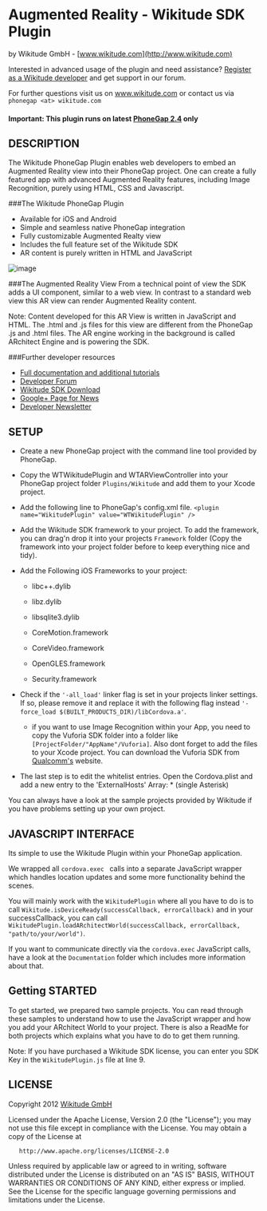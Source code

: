 # Augmented Reality - Wikitude SDK Plugin
by Wikitude GmbH - [www.wikitude.com](http://www.wikitude.com)

Interested in advanced usage of the plugin and need assistance? 
[Register as a Wikitude developer](http://developer.wikitude.com) and get support in our forum.

For further questions visit us on www.wikitude.com or contact us via `phonegap <at> wikitude.com`

#### Important: This plugin runs on latest [PhoneGap 2.4](http://docs.phonegap.com/en/2.4.0/index.html) only


## DESCRIPTION 


The Wikitude PhoneGap Plugin enables web developers to embed an Augmented Reality view into their PhoneGap project. One can create a fully featured app with advanced Augmented Reality features, including Image Recognition, purely using HTML, CSS and Javascript.

###The Wikitude PhoneGap Plugin

* Available for iOS and Android
* Simple and seamless native PhoneGap integration
* Fully customizable Augmented Realty view
* Includes the full feature set of the Wikitude SDK
* AR content is purely written in HTML and JavaScript

![image](http://www.wikitude.com/wp-content/uploads/2012/09/Plugin_Phonegap.png)

###The Augmented Reality View
From a technical point of view the SDK adds a UI component, similar to a web view. In contrast to a standard web view this AR view can render Augmented Reality content.

Note: Content developed for this AR View is written in JavaScript and HTML. The .html and .js files for this view are different from the PhoneGap .js and .html files. The AR engine working in the background is called ARchitect Engine and is powering the SDK.

###Further developer resources
* [Full documentation and additional tutorials](http://forum.wikitude.com/documentation)
* [Developer Forum](http://forum.wikitude.com/home)
* [Wikitude SDK Download](http://forum.wikitude.com/download)
* [Google+ Page for News](https://plus.google.com/u/0/103004921345651739447/posts)
* [Developer Newsletter](http://www.wikitude.com/developer/newsletter)



## SETUP

* Create a new PhoneGap project with the command line tool provided by PhoneGap.
* Copy the WTWikitudePlugin and WTARViewController into your PhoneGap project folder ```Plugins/Wikitude``` and add them to your Xcode project.
* Add the following line to PhoneGap's config.xml file. ```<plugin name="WikitudePlugin" value="WTWikitudePlugin" />```
* Add the Wikitude SDK framework to your project. To add the framework, you can drag'n drop it into your projects ```Framework``` folder (Copy the framework into your project folder before to keep everything nice and tidy).
* Add the Following iOS Frameworks to your project:
	
	* libc++.dylib

	* libz.dylib

	* libsqlite3.dylib 

	* CoreMotion.framework

	* CoreVideo.framework

	* OpenGLES.framework

	* Security.framework
	
	
* Check if the ```'-all_load'``` linker flag is set in your projects linker settings. If so, please remove it and replace it with the following flag instead ```'-force_load $(BUILT_PRODUCTS_DIR)/libCordova.a'```.

	* if you want to use Image Recognition within your App, you need to copy the Vuforia SDK folder into a folder like ```[ProjectFolder/"AppName"/Vuforia]```. Also dont forget to add the files to your Xcode project. You can download the Vuforia SDK from [Qualcomm's](https://developer.vuforia.com/resources/sdk/ios) website.

* The last step is to edit the whitelist entries. Open the Cordova.plist and add a new entry to the 'ExternalHosts' Array: * (single Asterisk)

You can always have a look at the sample projects provided by Wikitude if you have problems setting up your own project.



## JAVASCRIPT INTERFACE
	
Its simple to use the Wikitude Plugin within your PhoneGap application.

We wrapped all ``` cordova.exec	 ``` calls into a separate JavaScript wrapper which handles location updates and some more functionality behind the scenes.

You will mainly work with the ``` WikitudePlugin ``` where all you have to do is to call ```Wikitude.isDeviceReady(successCallback, errorCallback)``` and in your successCallback, you can call ```WikitudePlugin.loadARchitectWorld(successCallback, errorCallback, "path/to/your/world")```.

If you want to communicate directly via the ```cordova.exec``` JavaScript calls, have a look at the ```Documentation``` folder which includes more information about that.
	

## Getting STARTED

To get started, we prepared two sample projects. You can read through these samples to understand how to use the JavaScript wrapper and how you add your ARchitect World to your project. There is also a ReadMe for both projects which explains what you have to do to get them running.

Note:
If you have purchased a Wikitude SDK license, you can enter you SDK Key in the ```WikitudePlugin.js``` file at line 9.


## LICENSE

   Copyright 2012 [Wikitude GmbH ](http://www.wikitude.com)

   Licensed under the Apache License, Version 2.0 (the "License");
   you may not use this file except in compliance with the License.
   You may obtain a copy of the License at

       http://www.apache.org/licenses/LICENSE-2.0

   Unless required by applicable law or agreed to in writing, software
   distributed under the License is distributed on an "AS IS" BASIS,
   WITHOUT WARRANTIES OR CONDITIONS OF ANY KIND, either express or implied.
   See the License for the specific language governing permissions and
   limitations under the License.
